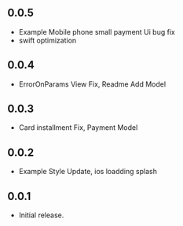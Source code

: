 ## 0.0.5

* Example Mobile phone small payment Ui bug fix
* swift optimization

## 0.0.4

* ErrorOnParams View Fix, Readme Add Model

## 0.0.3

* Card installment Fix, Payment Model

## 0.0.2

* Example Style Update, ios loadding splash

## 0.0.1

* Initial release.
